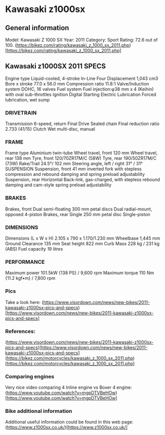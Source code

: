 # Kawasaki z1000sx 

## General information
Model:	Kawasaki Z 1000 SX
Year:	2011
Category:	Sport
Rating:	72.6 out of 100. (https://bikez.com/rating/kawasaki_z_1000_sx_2011.php)[https://bikez.com/rating/kawasaki_z_1000_sx_2011.php]

## Kawasaki z1000SX 2011 SPECS

Engine type Liquid-cooled, 4-stroke In-Line Four
Displacement 1,043 cm3
Bore x stroke 77.0 x 56.0 mm
Compression ratio 11.8:1
Valve/Induction system DOHC, 16 valves
Fuel system Fuel injection:φ38 mm x 4 (Keihin) with oval sub-throttles
Ignition Digital
Starting Electric
Lubrication Forced lubrication, wet sump

### DRIVETRAIN

Transmission 6-speed, return
Final Drive Sealed chain
Final reduction ratio 2.733 (41/15)
Clutch Wet multi-disc, manual

### FRAME

Frame type Aluminium twin-tube
Wheel travel, front 120 mm
Wheel travel, rear 138 mm
Tyre, front 120/70ZR17M/C (58W)
Tyre, rear 190/50ZR17M/C (73W)
Rake/Trail 24.5°/ 102 mm
Steering angle, left / right 31° / 31°
SUSPENSION
Suspension, front 41 mm inverted fork with stepless compression and rebound
damping and spring preload adjustability
Suspension, rear Horizontal Back-link, gas-charged, with stepless rebound
damping and cam-style spring preload adjustability

### BRAKES

Brakes, front Dual semi-floating 300 mm petal discs
Dual radial-mount, opposed 4-piston
Brakes, rear Single 250 mm petal disc
Single-piston

### DIMENSIONS

Dimensions (L x W x H) 2.105 x 790 x 1.170/1.230 mm
Wheelbase 1,445 mm
Ground Clearance 135 mm
Seat height 822 mm
Curb Mass 228 kg / 231 kg (ABS)
Fuel capacity *19 litres*

### PERFORMANCE

Maximum power 101.5kW {138 PS} / 9,600 rpm
Maximum torque 110 Nm {11.2 kgf•m} / 7,800 rpm

### Pics
Take a look here: (https://www.visordown.com/news/new-bikes/2011-kawasaki-z1000sx-pics-and-specs)[https://www.visordown.com/news/new-bikes/2011-kawasaki-z1000sx-pics-and-specs]

### References:
(https://www.visordown.com/news/new-bikes/2011-kawasaki-z1000sx-pics-and-specs)[https://www.visordown.com/news/new-bikes/2011-kawasaki-z1000sx-pics-and-specs]
(https://bikez.com/motorcycles/kawasaki_z_1000_sx_2011.php)[https://bikez.com/motorcycles/kawasaki_z_1000_sx_2011.php]

### Comparing engines
Very nice video comparing 4 Inline engine vs Boxer 4 engine: (https://www.youtube.com/watch?v=mgpDTVBeHOw)[https://www.youtube.com/watch?v=mgpDTVBeHOw]

### Bike additional information
Additional useful information could be found in this web page: (https://www.z1000sx.co.uk/)[https://www.z1000sx.co.uk/]
